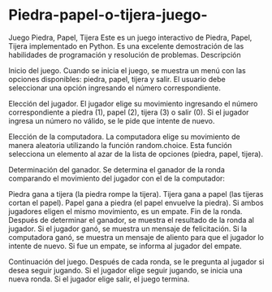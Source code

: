 # Piedra-papel-o-tijera-juego-
Juego Piedra, Papel, Tijera  Este es un juego interactivo de Piedra, Papel, Tijera implementado en Python. Es una excelente demostración de las habilidades de programación y resolución de problemas.
Descripción

Inicio del juego. Cuando se inicia el juego, se muestra un menú con las opciones disponibles: piedra, papel, tijera y salir. El usuario debe seleccionar una opción ingresando el número correspondiente.

Elección del jugador. El jugador elige su movimiento ingresando el número correspondiente a piedra (1), papel (2), tijera (3) o salir (0). Si el jugador ingresa un número no válido, se le pide que intente de nuevo.

Elección de la computadora. La computadora elige su movimiento de manera aleatoria utilizando la función random.choice. Esta función selecciona un elemento al azar de la lista de opciones (piedra, papel, tijera).

Determinación del ganador. Se determina el ganador de la ronda comparando el movimiento del jugador con el de la computador:

Piedra gana a tijera (la piedra rompe la tijera).
Tijera gana a papel (las tijeras cortan el papel).
Papel gana a piedra (el papel envuelve la piedra).
Si ambos jugadores eligen el mismo movimiento, es un empate.
Fin de la ronda. Después de determinar el ganador, se muestra el resultado de la ronda al jugador. Si el jugador ganó, se muestra un mensaje de felicitación. Si la computadora ganó, se muestra un mensaje de aliento para que el jugador lo intente de nuevo. Si fue un empate, se informa al jugador del empate.

Continuación del juego. Después de cada ronda, se le pregunta al jugador si desea seguir jugando. Si el jugador elige seguir jugando, se inicia una nueva ronda. Si el jugador elige salir, el juego termina.
